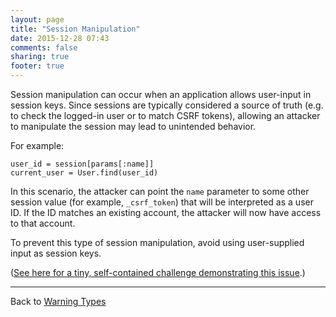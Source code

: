 ```yaml
---
layout: page
title: "Session Manipulation"
date: 2015-12-28 07:43
comments: false
sharing: true
footer: true
---
```


Session manipulation can occur when an application allows user-input in session keys.
Since sessions are typically considered a source of truth (e.g. to check the logged-in user or to match CSRF tokens),
allowing an attacker to manipulate the session may lead to unintended behavior.

For example:

    user_id = session[params[:name]]
    current_user = User.find(user_id)

In this scenario, the attacker can point the `name` parameter to some other session value (for example, `_csrf_token`) that will be interpreted
as a user ID. If the ID matches an existing account, the attacker will now have access to that account.

To prevent this type of session manipulation, avoid using user-supplied input as session keys.

([See here for a tiny, self-contained challenge demonstrating this issue](https://gist.github.com/joernchen/9dfa57017b4732c04bcc).)

---

Back to [Warning Types](/docs/warning_types)
